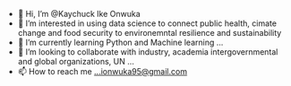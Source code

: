 - 👋 Hi, I’m @Kaychuck  Ike Onwuka
- 👀 I’m interested in using data science to connect public health, cimate change and food security to environemntal resilience and sustainability 
- 🌱 I’m currently learning Python and Machine learning ...
- 💞️ I’m looking to collaborate with industry, academia intergovernmental and global organizations, UN  ...
- 📫 How to reach me ...ionwuka95@gmail.com

<!---
Kaychuck/Kaychuck is a ✨ special ✨ repository because its `README.md` (this file) appears on your GitHub profile.
You can click the Preview link to take a look at your changes.
--->
